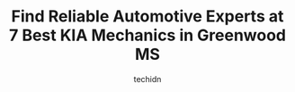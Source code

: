 ---
layout: ampstory
image: https://images.unsplash.com/photo-1636325781667-1bf90ed57efc?ixlib=rb-4.0.3&ixid=MnwxMjA3fDB8MHxwaG90by1wYWdlfHx8fGVufDB8fHx8&auto=format&fit=crop&w=640&h=853&q=80
author: techidn
featured: false
description: Entrust your vehicle to the 7 best KIA Mechanic in Greenwood MS, USA and experience the difference they can make. With their extensive knowledge, state-of-the-art facilities, and commitment 
title: Find Reliable Automotive Experts at 7 Best KIA Mechanics in Greenwood MS
cover:
   title: Find Reliable Automotive Experts at 7 Best KIA Mechanics in Greenwood MS
   subtitle: Rickpate
   background: https://images.unsplash.com/photo-1636325781667-1bf90ed57efc?ixlib=rb-4.0.3&ixid=MnwxMjA3fDB8MHxwaG90by1wYWdlfHx8fGVufDB8fHx8&auto=format&fit=crop&w=640&h=853&q=80

pages: 
 - layout: thirds
   top: <h1>#1 AutoZone Auto Parts</h1>
   bottom: "<p>Steve did a great job of supporting The Howard family and getting things done.</p>"
   background: https://www.knot35.com/toplist/wp-content/uploads/2023/06/best-kia-mechanic-1-in-greenwood-ms-1685841826.jpeg
   backgroundblur: true
 - layout: thirds
   top: <h1>#2 Walmart Auto Care Centers</h1>
   bottom: "<p>2202 US-82, Greenwood, MS 38930, United States</p>"
   background: https://www.knot35.com/toplist/wp-content/uploads/2023/06/best-kia-mechanic-2-in-greenwood-ms-1685841826.jpeg
   cta:
      link: https://www.knot35.com/toplist/find-reliable-automotive-experts-at-7-best-kia-mechanics-in-greenwood-ms/
      text: Find Reliable Automotive Experts at 7 Best KIA Mechanics in Greenwood MS
 - layout: thirds
   top: <h1>#3 NAPA Auto Parts - Delta Farm & Auto Supply</h1>
   bottom: "<p>1607 US-82 W, Greenwood, MS 38930, United States</p>"
   background: https://www.knot35.com/toplist/wp-content/uploads/2023/06/best-kia-mechanic-3-in-greenwood-ms-1685841827.jpeg
   cta:
      link: https://www.knot35.com/toplist/find-reliable-automotive-experts-at-7-best-kia-mechanics-in-greenwood-ms/
      text: Find Reliable Automotive Experts at 7 Best KIA Mechanics in Greenwood MS
 - layout: thirds
   top: <h1>#4 C & C Auto Service</h1>
   bottom: "<p>611 MS-7, Greenwood, MS 38930, United States</p>"
   background: https://images.unsplash.com/photo-1546497974-b213c9efb599?ixlib=rb-4.0.3&ixid=MnwxMjA3fDB8MHxwaG90by1wYWdlfHx8fGVufDB8fHx8&auto=format&fit=crop&w=640&h=853&q=80
   cta:
      link: https://www.knot35.com/toplist/find-reliable-automotive-experts-at-7-best-kia-mechanics-in-greenwood-ms/
      text: Find Reliable Automotive Experts at 7 Best KIA Mechanics in Greenwood MS
 - layout: thirds
   top: <h1>#5 Pennzoil Lube & Go</h1>
   bottom: "<p>2004 US-82 W, Greenwood, MS 38930, United States</p>"
   background: https://images.unsplash.com/photo-1552083974-186346191183?ixlib=rb-4.0.3&ixid=MnwxMjA3fDB8MHxwaG90by1wYWdlfHx8fGVufDB8fHx8&auto=format&fit=crop&w=640&h=853&q=80
   cta:
      link: https://www.knot35.com/toplist/find-reliable-automotive-experts-at-7-best-kia-mechanics-in-greenwood-ms/
      text: Find Reliable Automotive Experts at 7 Best KIA Mechanics in Greenwood MS
 - layout: thirds
   top: <h1>#6 TKBS iRepairs LLC</h1>
   bottom: "<p>309 W Park Ave, Greenwood, MS 38930, United States</p>"
   background: https://images.unsplash.com/photo-1536745287225-21d689278fd1?ixlib=rb-4.0.3&ixid=MnwxMjA3fDB8MHxwaG90by1wYWdlfHx8fGVufDB8fHx8&auto=format&fit=crop&w=640&h=853&q=80
   cta:
      link: https://www.knot35.com/toplist/find-reliable-automotive-experts-at-7-best-kia-mechanics-in-greenwood-ms/
      text: Find Reliable Automotive Experts at 7 Best KIA Mechanics in Greenwood MS
 - layout: thirds
   top: <h1>#7 NAPA Auto Parts - Service Parts Co.</h1>
   bottom: "<p>104 E Market St, Greenwood, MS 38930, United States</p>"
   background: https://images.unsplash.com/photo-1595364397663-fca4f075d796?ixlib=rb-4.0.3&ixid=MnwxMjA3fDB8MHxwaG90by1wYWdlfHx8fGVufDB8fHx8&auto=format&fit=crop&w=640&h=853&q=80
   cta:
      link: https://www.knot35.com/toplist/find-reliable-automotive-experts-at-7-best-kia-mechanics-in-greenwood-ms/
      text: Find Reliable Automotive Experts at 7 Best KIA Mechanics in Greenwood MS
 - layout: thirds
   middle: Continue reading...
   background: https://images.unsplash.com/photo-1608411404720-c8f0417bcdba?ixlib=rb-4.0.3&ixid=MnwxMjA3fDB8MHxwaG90by1wYWdlfHx8fGVufDB8fHx8&auto=format&fit=crop&w=640&h=853&q=80
   cta:
      link: https://www.knot35.com/toplist/find-reliable-automotive-experts-at-7-best-kia-mechanics-in-greenwood-ms/
      text: Find Reliable Automotive Experts at 7 Best KIA Mechanics in Greenwood MS
      
---